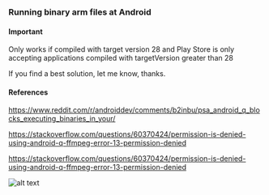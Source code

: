 ### Running binary arm files at Android


#### Important

Only works if compiled with target version 28 and Play Store is only accepting applications compiled with targetVersion greater than 28

If you find a best solution, let me know, thanks.


#### References

https://www.reddit.com/r/androiddev/comments/b2inbu/psa_android_q_blocks_executing_binaries_in_your/

https://stackoverflow.com/questions/60370424/permission-is-denied-using-android-q-ffmpeg-error-13-permission-denied

https://stackoverflow.com/questions/60370424/permission-is-denied-using-android-q-ffmpeg-error-13-permission-denied


![alt text](https://github.com/funcyona/funcyona.avr/blob/main/image01.jpeg?raw=true)
